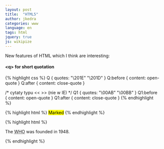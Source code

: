 ```yaml
---
layout: post
title:  "HTML5"
author: jkedra
categories: www
language: en
tags: html
jquery: true
js: wikipize
---
```


New features of HTML which I think are interesting:

#### &lt;q&gt; for short quotation


{% highlight css %}
Q       { quotes: "\201E" "\201D" }
Q:before        { content: open-quote }
Q:after         { content: close-quote }

/* cytaty typu << >> (nie w IE) */
Q1      { quotes: "\00AB" "\00BB" }
Q1:before       { content: open-quote }
Q1:after        { content: close-quote }
{% endhighlight %}

{% highlight html %}
<mark>Marked</mark>
{% endhighlight %}

{% highlight html %}
 <p>The <abbr title="World Health Organization">WHO</abbr> was founded in 1948.</p>
{% endhighlight %}
